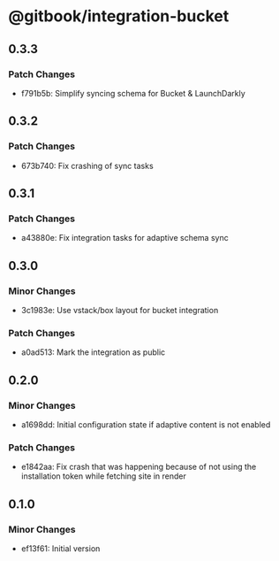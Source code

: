 # @gitbook/integration-bucket

## 0.3.3

### Patch Changes

- f791b5b: Simplify syncing schema for Bucket & LaunchDarkly

## 0.3.2

### Patch Changes

- 673b740: Fix crashing of sync tasks

## 0.3.1

### Patch Changes

- a43880e: Fix integration tasks for adaptive schema sync

## 0.3.0

### Minor Changes

- 3c1983e: Use vstack/box layout for bucket integration

### Patch Changes

- a0ad513: Mark the integration as public

## 0.2.0

### Minor Changes

- a1698dd: Initial configuration state if adaptive content is not enabled

### Patch Changes

- e1842aa: Fix crash that was happening because of not using the installation token while fetching site in render

## 0.1.0

### Minor Changes

- ef13f61: Initial version
